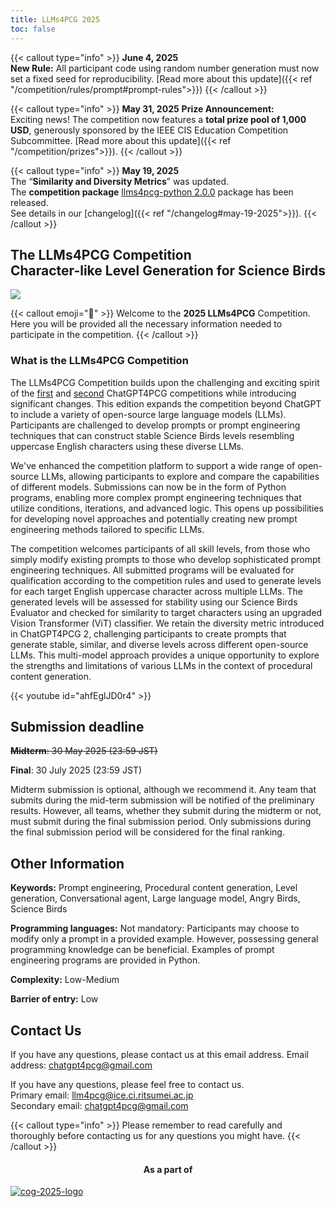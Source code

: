 ```yaml
---
title: LLMs4PCG 2025
toc: false
---
```


{{< callout type="info" >}}
  **June 4, 2025**  
  **New Rule:** All participant code using random number generation must now set a fixed seed for reproducibility. [Read more about this update]({{< ref "/competition/rules/prompt#prompt-rules">}})
{{< /callout >}}

{{< callout type="info" >}}
  **May 31, 2025** **Prize Announcement:**  
  Exciting news! The competition now features a **total prize pool of 1,000 USD**, generously sponsored by the IEEE CIS Education Competition Subcommittee. [Read more about this update]({{< ref "/competition/prizes">}}).
{{< /callout >}}

{{< callout type="info" >}}
  **May 19, 2025**  
  The “**Similarity and Diversity Metrics**” was updated.  
  The **competition package** [llms4pcg-python 2.0.0](https://github.com/chatgpt4pcg/llms4pcg-python/releases/tag/2.0.0) package has been released.  
  See details in our [changelog]({{< ref "/changelog#may-19-2025">}}).
{{< /callout >}}

## The LLMs4PCG Competition <br/> Character-like Level Generation for Science Birds

![](/images/LLMs4PCG_ci.png)

{{< callout emoji="👾" >}}
Welcome to the **2025 LLMs4PCG** Competition. Here you will be provided all the necessary information needed to participate in the competition.
{{< /callout >}}

### What is the LLMs4PCG Competition

The LLMs4PCG Competition builds upon the challenging and exciting spirit of the [first](https://chatgpt4pcg.github.io/2023) and [second](https://chatgpt4pcg.github.io/) ChatGPT4PCG competitions while introducing significant changes. This edition expands the competition beyond ChatGPT to include a variety of open-source large language models (LLMs). Participants are challenged to develop prompts or prompt engineering techniques that can construct stable Science Birds levels resembling uppercase English characters using these diverse LLMs.

We've enhanced the competition platform to support a wide range of open-source LLMs, allowing participants to explore and compare the capabilities of different models. Submissions can now be in the form of Python programs, enabling more complex prompt engineering techniques that utilize conditions, iterations, and advanced logic. This opens up possibilities for developing novel approaches and potentially creating new prompt engineering methods tailored to specific LLMs.

The competition welcomes participants of all skill levels, from those who simply modify existing prompts to those who develop sophisticated prompt engineering techniques. All submitted programs will be evaluated for qualification according to the competition rules and used to generate levels for each target English uppercase character across multiple LLMs. The generated levels will be assessed for stability using our Science Birds Evaluator and checked for similarity to target characters using an upgraded Vision Transformer (ViT) classifier. We retain the diversity metric introduced in ChatGPT4PCG 2, challenging participants to create prompts that generate stable, similar, and diverse levels across different open-source LLMs. This multi-model approach provides a unique opportunity to explore the strengths and limitations of various LLMs in the context of procedural content generation.

{{< youtube id="ahfEglJD0r4" >}}

## Submission deadline

~~**Midterm**: 30 May 2025 (23:59 JST)~~

**Final**: 30 July 2025 (23:59 JST)

Midterm submission is optional, although we recommend it. Any team that submits during the mid-term submission will be notified of the preliminary results. However, all teams, whether they submit during the midterm or not, must submit during the final submission period. Only submissions during the final submission period will be considered for the final ranking.

## Other Information

**Keywords:** Prompt engineering, Procedural content generation, Level generation, Conversational agent, Large language model, Angry Birds, Science Birds

**Programming languages:** Not mandatory: Participants may choose to modify only a prompt in a provided example. However, possessing general programming knowledge can be beneficial. Examples of prompt engineering programs are provided in Python.

**Complexity:** Low-Medium

**Barrier of entry:** Low

## Contact Us

If you have any questions, please contact us at this email address. 
Email address: <chatgpt4pcg@gmail.com>

If you have any questions, please feel free to contact us.  
Primary email: <llm4pcg@ice.ci.ritsumei.ac.jp>  
Secondary email: <chatgpt4pcg@gmail.com>  

{{< callout type="info" >}}
Please remember to read carefully and thoroughly before contacting us for any questions you might have.
{{< /callout >}}

<div style="text-align: center;">
<h4>As a part of</h4>
</div>

[![cog-2025-logo](/images/cog-2025-logo-w.png)](https://cog2025.inesc-id.pt/llms4pcg-competition/)
